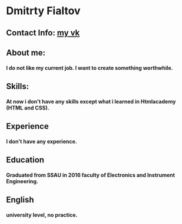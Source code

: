 # Dmitrty Fialtov 

## Contact Info:   [my vk](https://vk.com/pheel_vk)


## About me:


#### I do not like my current job. I want to create something worthwhile.


## Skills:


#### At now i don't have any skills except what i learned in Htmlacademy (HTML and CSS).


## Experience


#### I don't have any experience.


## Education 


#### Graduated from SSAU in 2016 faculty of Electronics and Instrument Engineering.


## English


####   university level, no practice.  